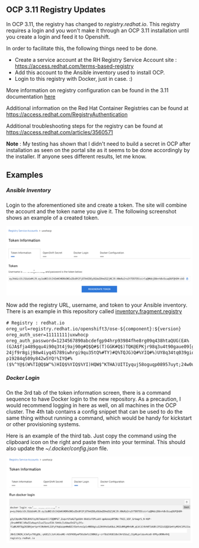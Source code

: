 ## OCP 3.11 Registry Updates

In OCP 3.11, the registry has changed to _registry.redhat.io_. This registry requires a login and you won't make it through an OCP 3.11 installation until you create a login and feed it to Openshift.

In order to facilitate this, the following things need to be done.

- Create a service account at the RH Registry Service Account site : https://access.redhat.com/terms-based-registry
- Add this account to the Ansible inventory used to install OCP.
- Login to this registry with Docker, just in case. :)

More information on registry configuration can be found in the 3.11 documentation [here](https://docs.openshift.com/container-platform/3.11/install/configuring_inventory_file.html#advanced-install-configuring-registry-location)

Additional information on the Red Hat Container Registries can be found at  https://access.redhat.com/RegistryAuthentication

Additional troubleshooting steps for the registry can be found at https://access.redhat.com/articles/3560571

**Note** : My testing has shown that I didn't need to build a secret in OCP after installation as seen on the portal site as it seems to be done accordingly by the installer. If anyone sees different results, let me know.

## Examples

##### Ansible Inventory

Login to the aforementioned site and create a token. The site will combine the account and the token name you give it. The following screenshot shows an example of a created token.

![Screenshot](registry_redhat_io_token.png)

Now add the registry URL, username, and token to your Ansible inventory. There is an example in this repository called [inventory.fragment.registry](inventory.fragment.registry)

```
# Registry : redhat.io
oreg_url=registry.redhat.io/openshift3/ose-${component}:${version}
oreg_auth_user=11111111|uxwhocp
oreg_auth_password=1234567890abcdefgp94hrp93984fhe8rg09q438htaQUG(EA%(GJA$fja489gqu4i90q3t4j9aj90g#Q$Q#$(T)GGK#Q$)TQK@EPKjr98q3u4t90gaue09[gqp054p3jt09q3i48t9	24jf9r8gij98w4iyq45789iwhrgi9qu35tQ%#TY)#Q%TQJG)Q#%YIQ#%)UY8q34tq039giq094u5yj8qu935tjq093gjqo95yijw590uhjge09jw459pyj409w4j0gq5jhg90q45jy9w45io8r6a[0E%py,Q#T(Q(VT(iearp9gq3i40tiuw509hjw49yi34qj9gjha90pojq0935jy0q39jg09aeu5y09pq3uj5yp09qu5rp9oyujw4o59utp9845wuqgjqw89o4i5u6oq8taiuegqwp049asep5ht09q5hwt9t8auyh9p8qgo8ua4pt0oq435a98z85l68qp[3aoe7t19p57y0-p19284q509y842w5YQ!%IYQ#%($%^Y@$(W%TI@Q$W^%)HIQ$%YIQ$%YI)HQW$^KTHA)UITIyquj58oguqp08957uyt;24w0u5p<F9>tuh945aeYHQ$AEYH(Q5rh8oaeijy9qj45pyoq4a5p9euyq;9puyp9/q45uy9q4u9p5yuq95ypu9jga;OP9UY3Q59GU90P889e5ug89w495gj8950gjw495hjw4oejhg98j9045gW%W$()%Y$)G$K#%)YQ#%JYQJ)%H35
```

##### Docker Login

On the 3rd tab of the token information screen, there is a command sequence to have Docker login to the new repository. As a precaution, I would recommend logging in here as well, on all machines in the OCP cluster. The 4th tab contains a config snippet that can be used to do the same thing without running a command, which would be handy for kickstart or other provisioning systems.

Here is an example of the third tab. Just copy the command using the clipboard icon on the right and paste them into your terminal. This should also update the  _~/.docker/config.json_ file.

![Screenshot](registry_redhat_io_docker.png)
